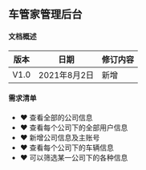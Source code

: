 ## 车管家管理后台

#### 文档概述

|版本|日期|修订内容|
|----|----|----|
|V1.0|2021年8月2日|新增|

#### 需求清单
- ❤️ 查看全部的公司信息
- ❤️ 查看每个公司下的全部用户信息
- ❤️ 新增公司信息及主账号
- ❤️ 查看每个公司下的车辆信息
- ❤️ 可以筛选某一公司下的各种信息




